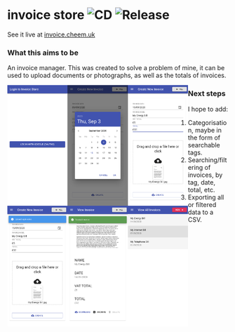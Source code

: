 # invoice store ![CD](https://github.com/cheemcheem/invoice-store/workflows/CD/badge.svg) ![Release](https://github.com/cheemcheem/invoice-store/workflows/Release/badge.svg)

See it live at [invoice.cheem.uk](https://invoice.cheem.uk)

### What this aims to be
An invoice manager. This was created to solve a problem of mine, it can be used to upload documents or photographs, as well as the totals of invoices.

<div style="width:100%">
  <img src="/screenshots/login.png?raw=true"      align="left" height="275">
  <img src="/screenshots/date.png?raw=true"       align="left" height="275">
  <img src="/screenshots/form.png?raw=true"       align="left" height="275">
  <img src="/screenshots/uploading.png?raw=true"  align="left" height="275">
  <img src="/screenshots/created-1.png?raw=true"  align="left" height="275">
  <img src="/screenshots/all.png?raw=true"        align="left" height="275">
</div>

### Next steps
I hope to add:
1. Categorisation, maybe in the form of searchable tags.
2. Searching/filtering of invoices, by tag, date, total, etc.
3. Exporting all or filtered data to a CSV.
